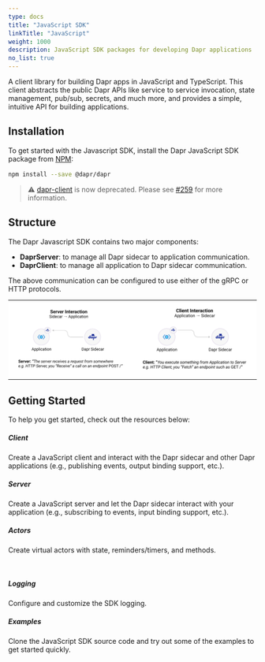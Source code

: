 ```yaml
---
type: docs
title: "JavaScript SDK"
linkTitle: "JavaScript"
weight: 1000
description: JavaScript SDK packages for developing Dapr applications
no_list: true
---
```


A client library for building Dapr apps in JavaScript and TypeScript. This client abstracts the public Dapr APIs like service to service invocation, state management, pub/sub, secrets, and much more, and provides a simple, intuitive API for building applications.

## Installation

To get started with the Javascript SDK, install the Dapr JavaScript SDK package from [NPM](https://www.npmjs.com/package/@dapr/dapr):

```bash
npm install --save @dapr/dapr
```

> ⚠️ [dapr-client](https://www.npmjs.com/package/dapr-client) is now deprecated. Please see [#259](https://github.com/dapr/js-sdk/issues/259) for more information.

## Structure

The Dapr Javascript SDK contains two major components:

- **DaprServer**: to manage all Dapr sidecar to application communication.
- **DaprClient**: to manage all application to Dapr sidecar communication.

The above communication can be configured to use either of the gRPC or HTTP protocols.

<table>
  <tr>
  <td bgcolor="white"> <img src="images/dapr-server.jpg" alt="Dapr Server" width="500px"> </td>
  <td bgcolor="white"> <img src="images/dapr-client.jpg" alt="Dapr Client" width="500px"> </td>
  </tr>
</table>

## Getting Started

To help you get started, check out the resources below:

<div class="card-deck">
  <div class="card">
    <div class="card-body">
      <h5 class="card-title"><b>Client</b></h5>
      <p class="card-text">Create a JavaScript client and interact with the Dapr sidecar and other Dapr applications (e.g., publishing events, output binding support, etc.). </p>
      <a href="{{< ref js-client >}}" class="stretched-link"></a>
    </div>
  </div>
  <div class="card">
    <div class="card-body">
      <h5 class="card-title"><b>Server</b></h5>
      <p class="card-text">Create a JavaScript server and let the Dapr sidecar interact with your application (e.g., subscribing to events, input binding support, etc.). </p>
      <a href="{{< ref js-server >}}" class="stretched-link"></a>
    </div>
  </div>
  <div class="card">
    <div class="card-body">
      <h5 class="card-title"><b>Actors</b></h5>
      <p class="card-text">Create virtual actors with state, reminders/timers, and methods.</p>
      <a href="{{< ref js-actors >}}" class="stretched-link"></a>
    </div>
  </div>
</div>
<br />
<div class="card-deck">
  <div class="card">
    <div class="card-body">
      <h5 class="card-title"><b>Logging</b></h5>
      <p class="card-text">Configure and customize the SDK logging.</p>
      <a href="{{< ref js-logger >}}" class="stretched-link"></a>
    </div>
  </div>
  <div class="card">
    <div class="card-body">
      <h5 class="card-title"><b>Examples</b></h5>
      <p class="card-text">Clone the JavaScript SDK source code and try out some of the examples to get started quickly.</p>
      <a href="{{< ref js-examples >}}" class="stretched-link"></a>
    </div>
  </div>
</div>
